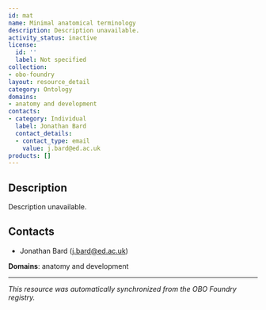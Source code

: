 ```yaml
---
id: mat
name: Minimal anatomical terminology
description: Description unavailable.
activity_status: inactive
license:
  id: ''
  label: Not specified
collection:
- obo-foundry
layout: resource_detail
category: Ontology
domains:
- anatomy and development
contacts:
- category: Individual
  label: Jonathan Bard
  contact_details:
  - contact_type: email
    value: j.bard@ed.ac.uk
products: []
---
```


## Description

Description unavailable.

## Contacts

- Jonathan Bard (j.bard@ed.ac.uk)

**Domains**: anatomy and development

---

*This resource was automatically synchronized from the OBO Foundry registry.*
